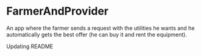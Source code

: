 # FarmerAndProvider
An app where the farmer sends a request with the utilities he wants and he automatically gets the best offer (he can buy it and rent the equipment).  

Updating README
